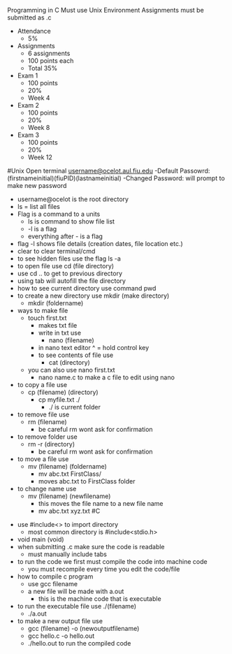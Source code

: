 Programming in C
Must use Unix Environment
Assignments must be submitted as .c



- Attendance
	- 5%
- Assignments
	- 6 assignments
	- 100 points each
	- Total 35%
- Exam 1
	- 100 points
	- 20%
	- Week 4
- Exam 2
	- 100 points
	- 20%
	- Week 8
- Exam 3
	- 100 points
	- 20%
	- Week 12

#Unix
Open terminal
username@ocelot.aul.fiu.edu
	-Default Passowrd:
		(firstnameinitial)(fiuPID)(lastnameinitial)
	-Changed Password:
		will prompt to make new password
* username@ocelot is the root directory
* ls = list all files
* Flag is a command to a units
	* ls is command to show file list
	* -l is a flag
	* everything after - is a flag
* flag -l shows file details (creation dates, file location etc.)
* clear to clear terminal/cmd
* to see hidden files use the flag ls -a
* to open file use cd (file directory)
* use cd .. to get to previous directory
* using tab will autofill the file directory
* how to see current directory use command pwd
* to create a new directory use mkdir (make directory) 
	* mkdir (foldername)
* ways to make file
	* touch first.txt
		* makes txt file
		* write in txt use
			* nano (filename)
		* in nano text editor ^ = hold control key
		* to see contents of file use
			* cat (directory)
	* you can also use nano first.txt
		* nano name.c to make a c file to edit using nano
* to copy a file use
	* cp (filename) (directory)
		* cp myfile.txt ./
			* ./ is current folder
* to remove file use
	* rm (filename)
		* be careful rm wont ask for confirmation
* to remove folder use
	* rm -r (directory)
		* be careful rm wont ask for confirmation
* to move a file use
	* mv (filename) (foldername)
		* mv abc.txt FirstClass/
		* moves abc.txt to FirstClass folder
* to change name use
	* mv (filename) (newfilename)
		* this moves the file name to a new file name
		* mv abc.txt xyz.txt
#C
- use #include<> to import directory
	- most common directory is #include<stdio.h>
- void main (void)
- when submitting .c make sure the code is readable
	- must manually include tabs
- to run the code we first must compile the code into machine code
	- you must recompile every time you edit the code/file
- how to compile c program
	- use gcc filename
	- a new file will be made with a.out
		- this is the machine code that is executable
- to run the executable file use ./(filename)
	- ./a.out
- to make a new output file use
	- gcc (filename) -o (newoutputfilename)
	- gcc hello.c -o hello.out
	- ./hello.out to run the compiled code

